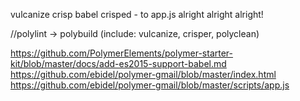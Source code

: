 vulcanize
crisp
babel crisped - to app.js
alright alright alright!

//polylint -> polybuild (include: vulcanize, crisper, polyclean)

https://github.com/PolymerElements/polymer-starter-kit/blob/master/docs/add-es2015-support-babel.md
https://github.com/ebidel/polymer-gmail/blob/master/index.html
https://github.com/ebidel/polymer-gmail/blob/master/scripts/app.js